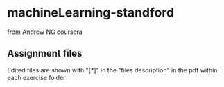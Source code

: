 # machineLearning-standford
from Andrew NG coursera

## Assignment files
Edited files are shown with "[\*]" in the "files description" in the pdf within each exercise folder
